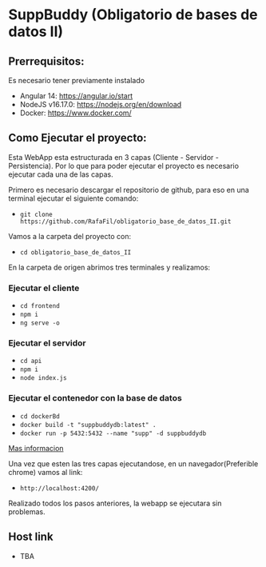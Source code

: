 # SuppBuddy (Obligatorio de bases de datos II)

## Prerrequisitos:
Es necesario tener previamente instalado
- Angular 14: https://angular.io/start
- NodeJS v16.17.0: https://nodejs.org/en/download
- Docker: https://www.docker.com/

## Como Ejecutar el proyecto:

Esta WebApp esta estructurada en 3 capas (Cliente - Servidor - Persistencia). Por lo que para poder ejecutar el proyecto es necesario ejecutar cada una de las capas.

Primero es necesario descargar el repositorio de github, para eso en una terminal ejecutar el siguiente comando:
- `git clone https://github.com/RafaFil/obligatorio_base_de_datos_II.git`

Vamos a la carpeta del proyecto con:
- `cd obligatorio_base_de_datos_II`

En la carpeta de origen abrimos tres terminales y realizamos:

### Ejecutar el cliente

- `cd frontend`
- `npm i`
- `ng serve -o`

### Ejecutar el servidor

- `cd api`
- `npm i`
- `node index.js`

### Ejecutar el contenedor con la base de datos

- `cd dockerBd`
- `docker build -t "suppbuddydb:latest" .`
- `docker run -p 5432:5432 --name "supp" -d suppbuddydb`

[Mas informacion](https://github.com/RafaFil/obligatorio_base_de_datos_II/tree/main/DockerBd)

Una vez que esten las tres capas ejecutandose, en un navegador(Preferible chrome) vamos al link:
- `http://localhost:4200/`

Realizado todos los pasos anteriores, la webapp se ejecutara sin problemas.

## Host link
- TBA
